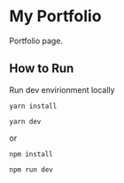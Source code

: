 # My Portfolio

Portfolio page.

## How to Run

Run dev envirionment locally

`yarn install`

`yarn dev`

or

`npm install`

`npm run dev`